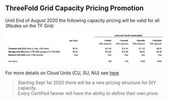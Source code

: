 ## ThreeFold Grid Capacity Pricing Promotion

Until End of August 2020 the following capacity pricing will be valid for all 3Nodes on the TF Grid:

![](./img/capacity_price_promo.png)


For more details on Cloud Units (CU, SU, NU) see [here](cloud_units_4.md)

> Starting Sept 1st 2020 there will be a new pricing structure for DIY capacity. <BR>Every Certified farmer will have the ability to define their own price.